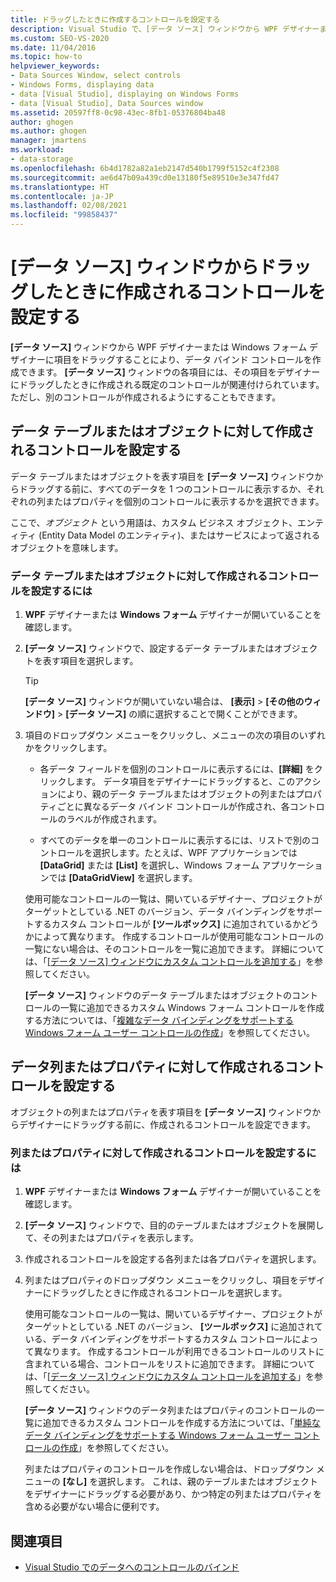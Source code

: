 ```yaml
---
title: ドラッグしたときに作成するコントロールを設定する
description: Visual Studio で、[データ ソース] ウィンドウから WPF デザイナーまたは Windows フォーム デザイナーにドラッグしたときに作成されるコントロールを設定する方法について説明します。
ms.custom: SEO-VS-2020
ms.date: 11/04/2016
ms.topic: how-to
helpviewer_keywords:
- Data Sources Window, select controls
- Windows Forms, displaying data
- data [Visual Studio], displaying on Windows Forms
- data [Visual Studio], Data Sources window
ms.assetid: 20597ff8-0c98-43ec-8fb1-05376804ba48
author: ghogen
ms.author: ghogen
manager: jmartens
ms.workload:
- data-storage
ms.openlocfilehash: 6b4d1782a82a1eb2147d540b1799f5152c4f2308
ms.sourcegitcommit: ae6d47b09a439cd0e13180f5e89510e3e347fd47
ms.translationtype: HT
ms.contentlocale: ja-JP
ms.lasthandoff: 02/08/2021
ms.locfileid: "99858437"
---
```

# <a name="set-the-control-to-be-created-when-dragging-from-the-data-sources-window"></a>[データ ソース] ウィンドウからドラッグしたときに作成されるコントロールを設定する

**[データ ソース]** ウィンドウから WPF デザイナーまたは Windows フォーム デザイナーに項目をドラッグすることにより、データ バインド コントロールを作成できます。 **[データ ソース]** ウィンドウの各項目には、その項目をデザイナーにドラッグしたときに作成される既定のコントロールが関連付けられています。 ただし、別のコントロールが作成されるようにすることもできます。

## <a name="set-the-controls-to-be-created-for-data-tables-or-objects"></a>データ テーブルまたはオブジェクトに対して作成されるコントロールを設定する

データ テーブルまたはオブジェクトを表す項目を **[データ ソース]** ウィンドウからドラッグする前に、すべてのデータを 1 つのコントロールに表示するか、それぞれの列またはプロパティを個別のコントロールに表示するかを選択できます。

ここで、*オブジェクト* という用語は、カスタム ビジネス オブジェクト、エンティティ (Entity Data Model のエンティティ)、またはサービスによって返されるオブジェクトを意味します。

### <a name="to-set-the-controls-to-be-created-for-data-tables-or-objects"></a>データ テーブルまたはオブジェクトに対して作成されるコントロールを設定するには

1. **WPF** デザイナーまたは **Windows フォーム** デザイナーが開いていることを確認します。

2. **[データ ソース]** ウィンドウで、設定するデータ テーブルまたはオブジェクトを表す項目を選択します。

   > [!TIP]
   > **[データ ソース]** ウィンドウが開いていない場合は、 **[表示]**  >  **[その他のウィンドウ]**  >  **[データ ソース]** の順に選択することで開くことができます。

3. 項目のドロップダウン メニューをクリックし、メニューの次の項目のいずれかをクリックします。

    - 各データ フィールドを個別のコントロールに表示するには、**[詳細]** をクリックします。 データ項目をデザイナーにドラッグすると、このアクションにより、親のデータ テーブルまたはオブジェクトの列またはプロパティごとに異なるデータ バインド コントロールが作成され、各コントロールのラベルが作成されます。

    - すべてのデータを単一のコントロールに表示するには、リストで別のコントロールを選択します。たとえば、WPF アプリケーションでは **[DataGrid]** または **[List]** を選択し、Windows フォーム アプリケーションでは **[DataGridView]** を選択します。

    使用可能なコントロールの一覧は、開いているデザイナー、プロジェクトがターゲットとしている .NET のバージョン、データ バインディングをサポートするカスタム コントロールが **[ツールボックス]** に追加されているかどうかによって異なります。 作成するコントロールが使用可能なコントロールの一覧にない場合は、そのコントロールを一覧に追加できます。 詳細については、「[[データ ソース] ウィンドウにカスタム コントロールを追加する](../data-tools/add-custom-controls-to-the-data-sources-window.md)」を参照してください。

    **[データ ソース]** ウィンドウのデータ テーブルまたはオブジェクトのコントロールの一覧に追加できるカスタム Windows フォーム コントロールを作成する方法については、「[複雑なデータ バインディングをサポートする Windows フォーム ユーザー コントロールの作成](../data-tools/create-a-windows-forms-user-control-that-supports-complex-data-binding.md)」を参照してください。

## <a name="set-the-controls-to-be-created-for-data-columns-or-properties"></a>データ列またはプロパティに対して作成されるコントロールを設定する

オブジェクトの列またはプロパティを表す項目を **[データ ソース]** ウィンドウからデザイナーにドラッグする前に、作成されるコントロールを設定できます。

### <a name="to-set-the-controls-to-be-created-for-columns-or-properties"></a>列またはプロパティに対して作成されるコントロールを設定するには

1. **WPF** デザイナーまたは **Windows フォーム** デザイナーが開いていることを確認します。

2. **[データ ソース]** ウィンドウで、目的のテーブルまたはオブジェクトを展開して、その列またはプロパティを表示します。

3. 作成されるコントロールを設定する各列または各プロパティを選択します。

4. 列またはプロパティのドロップダウン メニューをクリックし、項目をデザイナーにドラッグしたときに作成されるコントロールを選択します。

     使用可能なコントロールの一覧は、開いているデザイナー、プロジェクトがターゲットとしている .NET のバージョン、 **[ツールボックス]** に追加されている、データ バインディングをサポートするカスタム コントロールによって異なります。 作成するコントロールが利用できるコントロールのリストに含まれている場合、コントロールをリストに追加できます。 詳細については、「[[データ ソース] ウィンドウにカスタム コントロールを追加する](../data-tools/add-custom-controls-to-the-data-sources-window.md)」を参照してください。

     **[データ ソース]** ウィンドウのデータ列またはプロパティのコントロールの一覧に追加できるカスタム コントロールを作成する方法については、「[単純なデータ バインディングをサポートする Windows フォーム ユーザー コントロールの作成](../data-tools/create-a-windows-forms-user-control-that-supports-simple-data-binding.md)」を参照してください。

     列またはプロパティのコントロールを作成しない場合は、ドロップダウン メニューの **[なし]** を選択します。 これは、親のテーブルまたはオブジェクトをデザイナーにドラッグする必要があり、かつ特定の列またはプロパティを含める必要がない場合に便利です。

## <a name="see-also"></a>関連項目

- [Visual Studio でのデータへのコントロールのバインド](../data-tools/bind-controls-to-data-in-visual-studio.md)
